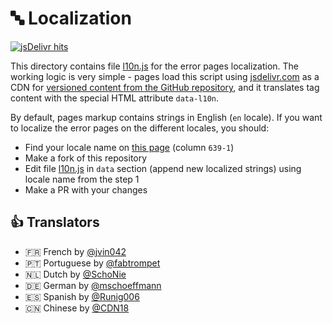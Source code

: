 # 🔤 Localization

[![jsDelivr hits](https://img.shields.io/jsdelivr/gh/hm/tarampampam/error-pages)](https://www.jsdelivr.com/package/gh/tarampampam/error-pages)

This directory contains file [l10n.js](l10n.js) for the error pages localization. The working logic is very simple - pages load this script using [jsdelivr.com](https://www.jsdelivr.com/) as a CDN for [versioned content from the GitHub repository](https://www.jsdelivr.com/features#gh), and it translates tag content with the special HTML attribute `data-l10n`.

By default, pages markup contains strings in English (`en` locale). If you want to localize the error pages on the different locales, you should:

- Find your locale name on [this page](https://en.wikipedia.org/wiki/List_of_ISO_639-1_codes) (column `639-1`)
- Make a fork of this repository
- Edit file [l10n.js](l10n.js) in `data` section (append new localized strings) using locale name from the step 1
- Make a PR with your changes

## 👍 Translators

- 🇫🇷 French by [@jvin042](https://github.com/jvin042)
- 🇵🇹 Portuguese by [@fabtrompet](https://github.com/fabtrompet)
- 🇳🇱 Dutch by [@SchoNie](https://github.com/SchoNie)
- 🇩🇪 German by [@mschoeffmann](https://github.com/mschoeffmann)
- 🇪🇸 Spanish by [@Runig006](https://github.com/Runig006)
- 🇨🇳 Chinese by [@CDN18](https://github.com/CDN18)
